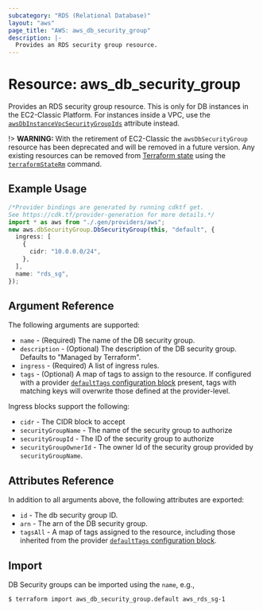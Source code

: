 ```yaml
---
subcategory: "RDS (Relational Database)"
layout: "aws"
page_title: "AWS: aws_db_security_group"
description: |-
  Provides an RDS security group resource.
---
```


# Resource: aws\_db\_security\_group

Provides an RDS security group resource. This is only for DB instances in the
EC2-Classic Platform. For instances inside a VPC, use the
[`awsDbInstanceVpcSecurityGroupIds`](/docs/providers/aws/r/db_instance.html#vpc_security_group_ids)
attribute instead.

!> **WARNING:** With the retirement of EC2-Classic the `awsDbSecurityGroup` resource has been deprecated and will be removed in a future version. Any existing resources can be removed from [Terraform state](https://www.terraform.io/language/state) using the [`terraformStateRm`](https://www.terraform.io/cli/commands/state/rm#command-state-rm) command.

## Example Usage

```typescript
/*Provider bindings are generated by running cdktf get.
See https://cdk.tf/provider-generation for more details.*/
import * as aws from "./.gen/providers/aws";
new aws.dbSecurityGroup.DbSecurityGroup(this, "default", {
  ingress: [
    {
      cidr: "10.0.0.0/24",
    },
  ],
  name: "rds_sg",
});

```

## Argument Reference

The following arguments are supported:

* `name` - (Required) The name of the DB security group.
* `description` - (Optional) The description of the DB security group. Defaults to "Managed by Terraform".
* `ingress` - (Required) A list of ingress rules.
* `tags` - (Optional) A map of tags to assign to the resource. If configured with a provider [`defaultTags` configuration block](https://registry.terraform.io/providers/hashicorp/aws/latest/docs#default_tags-configuration-block) present, tags with matching keys will overwrite those defined at the provider-level.

Ingress blocks support the following:

* `cidr` - The CIDR block to accept
* `securityGroupName` - The name of the security group to authorize
* `securityGroupId` - The ID of the security group to authorize
* `securityGroupOwnerId` - The owner Id of the security group provided
  by `securityGroupName`.

## Attributes Reference

In addition to all arguments above, the following attributes are exported:

* `id` - The db security group ID.
* `arn` - The arn of the DB security group.
* `tagsAll` - A map of tags assigned to the resource, including those inherited from the provider [`defaultTags` configuration block](https://registry.terraform.io/providers/hashicorp/aws/latest/docs#default_tags-configuration-block).

## Import

DB Security groups can be imported using the `name`, e.g.,

```console
$ terraform import aws_db_security_group.default aws_rds_sg-1
```
